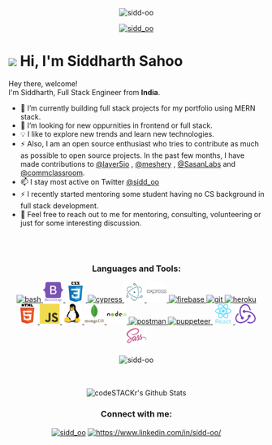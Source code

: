 <div align="center">
<p> <img src="https://komarev.com/ghpvc/?username=sidd-oo&label=Profile%20views&color=0e75b6&style=flat" alt="sidd-oo" /> </p>

<p > <a href="https://twitter.com/sidd_oo" target="blank"><img src="https://img.shields.io/twitter/follow/sidd_oo?logo=twitter&style=for-the-badge" alt="sidd_oo" /></a> </p>
</div>

# <img src="https://cdn.jsdelivr.net/gh/Th3Wall/assets-cdn/PersonalGithubReadme/HandGreet.gif" width="35px" />&nbsp;<b>Hi, I'm Siddharth Sahoo</b>
<p aligh="center">
  <p>Hey there, welcome!</br>
  I'm Siddharth, Full Stack Engineer from <b>India</b>.</p>


- 🔭 I’m currently building full stack projects for my portfolio using MERN stack.
- 🤔 I’m looking for new oppurnities in frontend or full stack. 
- 💡 I like to explore new trends and learn new technologies.
- ⚡ Also, I am an open source enthusiast who tries to contribute as much as possible to open source projects. In the past few months, I have made contributions to [@layer5io](https://github.com/layer5io) , [@meshery](https://github.com/meshery) , [@SasanLabs](https://github.com/SasanLabs) and [@commclassroom](https://github.com/commclassroom). 
- 📫 I stay most active on Twitter [@sidd_oo](https://twitter.com/sidd_oo)
- ⚡ I recently started mentoring some student having no CS background in full stack development.
- 💬 Feel free to reach out to me for mentoring, consulting, volunteering or just for some interesting discussion.

</br>
</br>
<div align="center">
<h3>Languages and Tools:</h3>
<p > <a href="https://www.gnu.org/software/bash/" target="_blank" rel="noreferrer"> <img src="https://www.vectorlogo.zone/logos/gnu_bash/gnu_bash-icon.svg" alt="bash" width="40" height="40"/> </a> <a href="https://getbootstrap.com" target="_blank" rel="noreferrer"> <img src="https://raw.githubusercontent.com/devicons/devicon/master/icons/bootstrap/bootstrap-plain-wordmark.svg" alt="bootstrap" width="40" height="40"/> </a> <a href="https://www.w3schools.com/css/" target="_blank" rel="noreferrer"> <img src="https://raw.githubusercontent.com/devicons/devicon/master/icons/css3/css3-original-wordmark.svg" alt="css3" width="40" height="40"/> </a> <a href="https://www.cypress.io" target="_blank" rel="noreferrer"> <img src="https://raw.githubusercontent.com/simple-icons/simple-icons/6e46ec1fc23b60c8fd0d2f2ff46db82e16dbd75f/icons/cypress.svg" alt="cypress" width="40" height="40"/> </a> <a href="https://www.electronjs.org" target="_blank" rel="noreferrer"> <img src="https://raw.githubusercontent.com/devicons/devicon/master/icons/electron/electron-original.svg" alt="electron" width="40" height="40"/> </a> <a href="https://expressjs.com" target="_blank" rel="noreferrer"> <img src="https://raw.githubusercontent.com/devicons/devicon/master/icons/express/express-original-wordmark.svg" alt="express" width="40" height="40"/> </a> <a href="https://firebase.google.com/" target="_blank" rel="noreferrer"> <img src="https://www.vectorlogo.zone/logos/firebase/firebase-icon.svg" alt="firebase" width="40" height="40"/> </a> <a href="https://git-scm.com/" target="_blank" rel="noreferrer"> <img src="https://www.vectorlogo.zone/logos/git-scm/git-scm-icon.svg" alt="git" width="40" height="40"/> </a> <a href="https://heroku.com" target="_blank" rel="noreferrer"> <img src="https://www.vectorlogo.zone/logos/heroku/heroku-icon.svg" alt="heroku" width="40" height="40"/> </a> <a href="https://www.w3.org/html/" target="_blank" rel="noreferrer"> <img src="https://raw.githubusercontent.com/devicons/devicon/master/icons/html5/html5-original-wordmark.svg" alt="html5" width="40" height="40"/> </a> <a href="https://developer.mozilla.org/en-US/docs/Web/JavaScript" target="_blank" rel="noreferrer"> <img src="https://raw.githubusercontent.com/devicons/devicon/master/icons/javascript/javascript-original.svg" alt="javascript" width="40" height="40"/> </a> <a href="https://www.linux.org/" target="_blank" rel="noreferrer"> <img src="https://raw.githubusercontent.com/devicons/devicon/master/icons/linux/linux-original.svg" alt="linux" width="40" height="40"/> </a> <a href="https://www.mongodb.com/" target="_blank" rel="noreferrer"> <img src="https://raw.githubusercontent.com/devicons/devicon/master/icons/mongodb/mongodb-original-wordmark.svg" alt="mongodb" width="40" height="40"/> </a> <a href="https://nodejs.org" target="_blank" rel="noreferrer"> <img src="https://raw.githubusercontent.com/devicons/devicon/master/icons/nodejs/nodejs-original-wordmark.svg" alt="nodejs" width="40" height="40"/> </a> <a href="https://postman.com" target="_blank" rel="noreferrer"> <img src="https://www.vectorlogo.zone/logos/getpostman/getpostman-icon.svg" alt="postman" width="40" height="40"/> </a> <a href="https://github.com/puppeteer/puppeteer" target="_blank" rel="noreferrer"> <img src="https://www.vectorlogo.zone/logos/pptrdev/pptrdev-official.svg" alt="puppeteer" width="40" height="40"/> </a> <a href="https://reactjs.org/" target="_blank" rel="noreferrer"> <img src="https://raw.githubusercontent.com/devicons/devicon/master/icons/react/react-original-wordmark.svg" alt="react" width="40" height="40"/> </a> <a href="https://redux.js.org" target="_blank" rel="noreferrer"> <img src="https://raw.githubusercontent.com/devicons/devicon/master/icons/redux/redux-original.svg" alt="redux" width="40" height="40"/> </a> <a href="https://sass-lang.com" target="_blank" rel="noreferrer"> <img src="https://raw.githubusercontent.com/devicons/devicon/master/icons/sass/sass-original.svg" alt="sass" width="40" height="40"/> </a> </p>

<p><img align="center" src="https://github-readme-streak-stats.herokuapp.com/?user=sidd-oo&" alt="sidd-oo" /></p>

<br />
<br />
<img  alt="codeSTACKr's Github Stats" src="https://github-readme-stats.vercel.app/api?username=sidd-oo&show_icons=true&hide_border=true" />
<div align="center">

<h3 ">Connect with me:</h3>
<p >
<a href="https://twitter.com/sidd_oo" target="blank"><img align="center" src="https://raw.githubusercontent.com/rahuldkjain/github-profile-readme-generator/master/src/images/icons/Social/twitter.svg" alt="sidd_oo" height="30" width="40" /></a>
<a href="https://linkedin.com/in/https://www.linkedin.com/in/sidd-oo/" target="blank"><img align="center" src="https://raw.githubusercontent.com/rahuldkjain/github-profile-readme-generator/master/src/images/icons/Social/linked-in-alt.svg" alt="https://www.linkedin.com/in/sidd-oo/" height="30" width="40" /></a>
</p>
</div>
</div>
